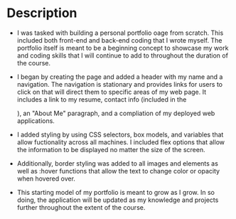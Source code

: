 # Description

- I was tasked with building a personal portfolio oage from scratch. This included both front-end and back-end coding that I wrote myself. The portfolio itself is meant to be a beginning concept to showcase my work and coding skills that I will continue to add to throughout the duration of the course. 

- I began by creating the <html> page and added a header with my name and a navigation. The navigation is stationary and provides links for users to click on that will direct them to specific areas of my web page. It includes a link to my resume, contact info (included in the <footer>), an "About Me" paragraph, and a compliation of my deployed web applications. 

- I added styling by using CSS selectors, box models, and variables that allow fuctionality across all machines. I included flex options that allow the information to be displayed no matter the size of the screen.

- Additionally, border styling was added to all images and elements as well as :hover functions that allow the text to change color or opacity when hovered over. 

- This starting model of my portfolio is meant to grow as I grow. In so doing, the application will be updated as my knowledge and projects further throughout the extent of the course. 